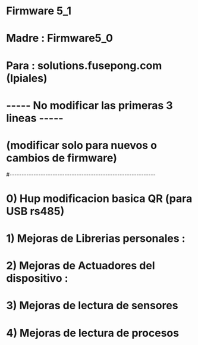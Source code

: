 # Firmware 5_1
# Madre : Firmware5_0
# Para  : solutions.fusepong.com (Ipiales)
# ----- No modificar las primeras 3 lineas -----
# (modificar solo para nuevos o cambios de firmware)
#-------------------------------------------------------------
# 0) Hup modificacion basica QR (para USB rs485)
#
#
# 1) Mejoras de Librerias personales :
#
#
# 2) Mejoras de Actuadores del dispositivo :
#
#
# 3)  Mejoras de lectura de sensores
#
#
# 4)  Mejoras de lectura de procesos
#
#

